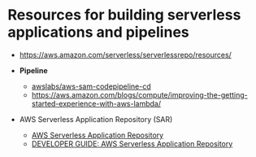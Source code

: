 # Resources for building serverless applications and pipelines

- https://aws.amazon.com/serverless/serverlessrepo/resources/

-  **Pipeline**
   - [awslabs/aws-sam-codepipeline-cd](https://github.com/awslabs/aws-sam-codepipeline-cd)
   - https://aws.amazon.com/blogs/compute/improving-the-getting-started-experience-with-aws-lambda/

- AWS Serverless Application Repository (SAR)
   - [AWS Serverless Application Repository](https://aws.amazon.com/serverless/serverlessrepo/)
   - [DEVELOPER GUIDE: AWS Serverless Application Repository](
        https://docs.aws.amazon.com/serverlessrepo/latest/devguide/what-is-serverlessrepo.html)
